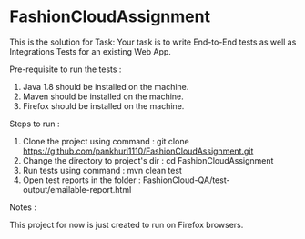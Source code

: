 # FashionCloudAssignment

This is the solution for Task: Your task is to write End-to-End tests as well as Integrations Tests for an existing Web App.

Pre-requisite to run the tests :

1. Java 1.8 should be installed on the machine.
2. Maven should be installed on the machine.
3. Firefox should be installed on the machine.

Steps to run :

1. Clone the project using command : git clone https://github.com/pankhuri1110/FashionCloudAssignment.git
2. Change the directory to project's dir : cd FashionCloudAssignment
3. Run tests using command : mvn clean test
4. Open test reports in the folder : FashionCloud-QA/test-output/emailable-report.html

Notes :

This project for now is just created to run on Firefox browsers.
